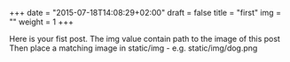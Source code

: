 +++
date = "2015-07-18T14:08:29+02:00"
draft = false
title = "first"
img = ""
weight = 1
+++

Here is your fist post.
The img value contain path to the image of this post
Then place a matching image in static/img - e.g. static/img/dog.png
